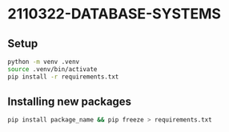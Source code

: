 # 2110322-DATABASE-SYSTEMS

## Setup
```bash
python -m venv .venv
source .venv/bin/activate
pip install -r requirements.txt
```

## Installing new packages
```bash
pip install package_name && pip freeze > requirements.txt
```
